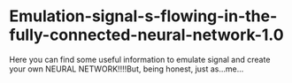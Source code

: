 # Emulation-signal-s-flowing-in-the-fully-connected-neural-network-1.0
Here you can find some useful information to emulate signal and create your own NEURAL NETWORK!!!!But, being honest, just as...me...

